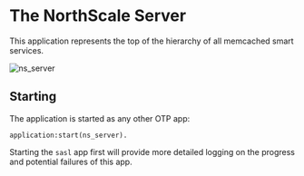 # The NorthScale Server

This application represents the top of the hierarchy of all memcached
smart services.

![ns_server](http://img.skitch.com/20091219-87hsq67tmxkh7tr1uggb6bpdys.png)

## Starting

The application is started as any other OTP app:

    application:start(ns_server).

Starting the `sasl` app first will provide more detailed logging on
the progress and potential failures of this app.
